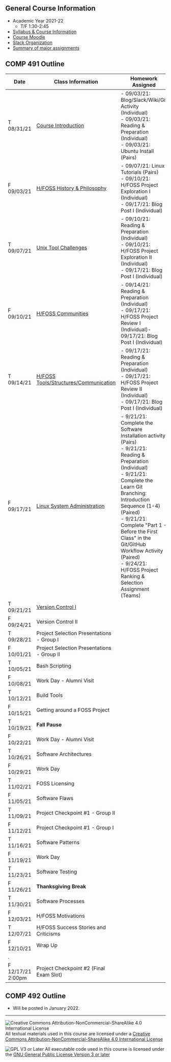 ## General Course Information
- Academic Year 2021-22
  - T/F 1:30-2:45
- [Syllabus & Course Information](syllabus.md)
- [Course Moodle](https://lms.dickinson.edu/course/view.php?id=46512)
- [Slack Organization](https://comp491.slack.com/)
- [Summary of major assignments](major-assts.md)

## COMP 491 Outline

Date            | Class Information                                    | Homework Assigned
----------------|------------------------------------------------------|-------------
T 08/31/21      | [Course Introduction](01-intro.md)                   | - 09/03/21: Blog/Slack/Wiki/Git Activity (Individual)<br>- 09/03/21: Reading & Preparation (Individual)<br>- 09/03/21: Ubuntu Install (Pairs)
F 09/03/21      | [H/FOSS History & Philosophy](02-history.md)         | - 09/07/21: Linux Tutorials (Pairs)<br>- 09/10/21: H/FOSS Project Exploration I (Individual)<br>- 09/17/21: Blog Post I (Individual)
T 09/07/21      | [Unix Tool Challenges](03-unixTools.md)              | - 09/10/21: Reading & Preparation (Individual)<br>- 09/10/21: H/FOSS Project Exploration II  (Individual)<br>- 09/17/21: Blog Post I (Individual)
F 09/10/21      | [H/FOSS Communities](04-hfossCommunities.md)         | - 09/14/21: Reading & Preparation (Individual)<br>- 09/17/21: H/FOSS Project Review I (Individual)- 09/17/21: Blog Post I (Individual)
T 09/14/21      | [H/FOSS Tools/Structures/Communication](05-hfossTools.md)| - 09/17/21: Reading & Preparation (Individual)<br>- 09/17/21: H/FOSS Project Review II (Individual)<br>- 09/17/21: Blog Post I (Individual)
F 09/17/21      | [Linux System Administration](06-linuxSysAdmin.md)   | - 9/21/21: Complete the Software Installation activity (Pairs)<br>- 9/21/21: Reading & Preparation (Individual)<br> - 9/21/21: Complete the Learn Git Branching: Introduction Sequence (1-4) (Paired)<br>- 9/21/21: Complete "Part 1 - Before the First Class" in the Git/GitHub Workflow Activity (Paired)<br>- 9/24/21: H/FOSS Project Ranking & Selection Assignment (Teams)
T 09/21/21      | [Version Control I](07-versionControl-I.md)          |
F 09/24/21      | Version Control II                                   |
T 09/28/21      | Project Selection Presentations - Group I            |
F 10/01/21      | Project Selection Presentations - Group II           |
T 10/05/21      | Bash Scripting                                       |
F 10/08/21      | Work Day - Alumni Visit                              |
T 10/12/21      | Build Tools                                          |
F 10/15/21      | Getting around a FOSS Project                        |
T 10/19/21      | **Fall Pause**                                       |
F 10/22/21      | Work Day - Alumni Visit                                           |
T 10/26/21      | Software Architectures                               |
F 10/29/21      | Work Day                                             |
T 11/02/21      | FOSS Licensing                                       |
F 11/05/21      | Software Flaws                                       |
T 11/09/21      | Project Checkpoint #1 - Group II                     |
F 11/12/21      | Project Checkpoint #1 - Group I                      |
T 11/16/21      | Software Patterns                                    |
F 11/19/21      | Work Day                                             |
T 11/23/21      | Software Testing                                     |
F 11/26/21      | **Thanksgiving Break**                               |
T 11/30/21      | Software Processes                                   |
F 12/03/21      | H/FOSS Motivations                                   |
T 12/07/21      | H/FOSS Success Stories and Criticisms                |
F 12/10/21      | Wrap Up                                              |
.               |                                                      |
F 12/17/21<br>2:00pm | Project Checkpoint #2 (Final Exam Slot)    |



## COMP 492 Outline

- Will be posted in January 2022.

---

![Creative Commons Attribution-NonCommercial-ShareAlike 4.0 International License](https://i.creativecommons.org/l/by-nc-sa/4.0/88x31.png "Creative Commons Attribution-NonCommercial-ShareAlike 4.0 International License") All textual materials used in this course are licensed under a [Creative Commons Attribution-NonCommercial-ShareAlike 4.0 International License](http://creativecommons.org/licenses/by-nc-sa/4.0/)

![GPL V3 or Later](https://www.gnu.org/graphics/gplv3-or-later-sm.png "GPL V3 or later") All executable code used in this course is licensed under the [GNU General Public License Version 3 or later](https://www.gnu.org/licenses/gpl.txt)
